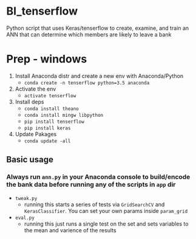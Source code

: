 # BI_tenserflow
Python script that uses Keras/tenserflow to create, examine, and train an ANN that can determine which members are likely to leave a bank

# Prep - windows
1. Install Anaconda distr and create a new env with Anaconda/Python
   - `conda create -n tenserflow python=3.5 anaconda`
2. Activate the env
   - `activate tenserflow`
3. Install deps
   - `conda install theano`
   - `conda install mingw libpython`
   - `pip install tenserflow`
   - `pip install keras`
4. Update Pakages
   - `conda update -all`

## Basic usage
### Always run `ann.py` in your Anaconda console to build/encode the bank data before running any of the scripts in `app` dir
- `tweak.py` 
  - running this starts a series of tests via `GridSearchCV` and `KerasClassifier`. You can set your own params inside `param_grid`
- `eval.py`
  - running this just runs a single test on the set and sets variables to the mean and varience of the results
